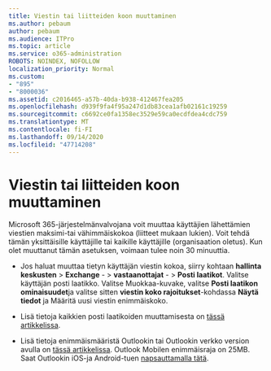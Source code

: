 ```yaml
---
title: Viestin tai liitteiden koon muuttaminen
ms.author: pebaum
author: pebaum
ms.audience: ITPro
ms.topic: article
ms.service: o365-administration
ROBOTS: NOINDEX, NOFOLLOW
localization_priority: Normal
ms.custom:
- "895"
- "8000036"
ms.assetid: c2016465-a57b-40da-b938-412467fea205
ms.openlocfilehash: d939f9fa4f95a247d1db83cea1afb02161c19259
ms.sourcegitcommit: c6692ce0fa1358ec3529e59ca0ecdfdea4cdc759
ms.translationtype: MT
ms.contentlocale: fi-FI
ms.lasthandoff: 09/14/2020
ms.locfileid: "47714208"
---
```

# <a name="changing-message-or-attachment-size"></a>Viestin tai liitteiden koon muuttaminen

Microsoft 365-järjestelmänvalvojana voit muuttaa käyttäjien lähettämien viestien maksimi-tai vähimmäiskokoa (liitteet mukaan lukien). Voit tehdä tämän yksittäisille käyttäjille tai kaikille käyttäjille (organisaation oletus). Kun olet muuttanut tämän asetuksen, voimaan tulee noin 30 minuuttia.
  
- Jos haluat muuttaa tietyn käyttäjän viestin kokoa, siirry kohtaan **hallinta keskusten** \> **Exchange** - \> **vastaanottajat** - \> **Posti laatikot**. Valitse käyttäjän posti laatikko. Valitse Muokkaa-kuvake, valitse **Posti laatikon ominaisuudet**ja valitse sitten **viestin koko rajoitukset**-kohdassa **Näytä tiedot** ja Määritä uusi viestin enimmäiskoko.

- Lisä tietoja kaikkien posti laatikoiden muuttamisesta on [tässä artikkelissa](https://www.microsoft.com/microsoft-365/blog/2015/04/15/office-365-now-supports-larger-email-messages-up-to-150-mb/).

- Lisä tietoja enimmäismääristä Outlookin tai Outlookin verkko version avulla on [tässä artikkelissa](https://technet.microsoft.com/library/exchange-online-limits.aspx#MessageLimits). Outlook Mobilen enimmäisraja on 25MB. Saat Outlookin iOS-ja Android-tuen [napsauttamalla tätä](https://support.office.com/article/Get-in-app-help-for-Outlook-for-iOS-and-Android-218a22d1-9fa5-4889-b689-de1c63493243).
